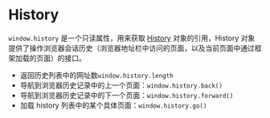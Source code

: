 # History

`window.history` 是一个只读属性，用来获取 [History](https://developer.mozilla.org/zh-CN/docs/Web/API/History) 对象的引用，History 对象提供了操作浏览器会话历史（浏览器地址栏中访问的页面，以及当前页面中通过框架加载的页面）的接口。

- 返回历史列表中的网址数`window.history.length`
- 导航到浏览器历史记录中的上一个页面：`window.history.back()`
- 导航到浏览器历史记录中的下一个页面：`window.history.forward()`
- 加载 history 列表中的某个具体页面：`window.history.go()`
